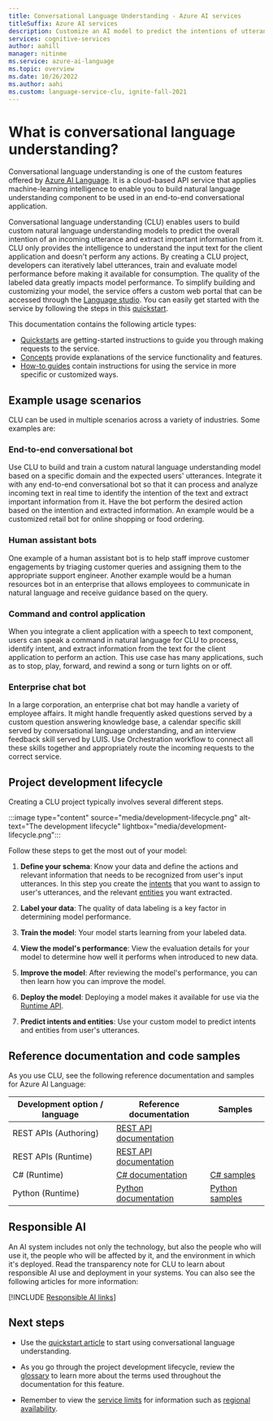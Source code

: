 ```yaml
---
title: Conversational Language Understanding - Azure AI services
titleSuffix: Azure AI services
description: Customize an AI model to predict the intentions of utterances, and extract important information from them.
services: cognitive-services
author: aahill
manager: nitinme
ms.service: azure-ai-language
ms.topic: overview
ms.date: 10/26/2022
ms.author: aahi
ms.custom: language-service-clu, ignite-fall-2021
---
```


# What is conversational language understanding?

Conversational language understanding is one of the custom features offered by [Azure AI Language](../overview.md). It is a cloud-based API service that applies machine-learning intelligence to enable you to build natural language understanding component to be used in an end-to-end conversational application. 

Conversational language understanding (CLU) enables users to build custom natural language understanding models to predict the overall intention of an incoming utterance and extract important information from it. CLU only provides the intelligence to understand the input text for the client application and doesn't perform any actions. By creating a CLU project, developers can iteratively label utterances, train and evaluate model performance before making it available for consumption. The quality of the labeled data greatly impacts model performance. To simplify building and customizing your model, the service offers a custom web portal that can be accessed through the [Language studio](https://aka.ms/languageStudio). You can easily get started with the service by following the steps in this [quickstart](quickstart.md). 

This documentation contains the following article types:

* [Quickstarts](quickstart.md) are getting-started instructions to guide you through making requests to the service.
* [Concepts](concepts/evaluation-metrics.md) provide explanations of the service functionality and features.
* [How-to guides](how-to/create-project.md) contain instructions for using the service in more specific or customized ways.


## Example usage scenarios

CLU can be used in multiple scenarios across a variety of industries. Some examples are:

### End-to-end conversational bot

Use CLU to build and train a custom natural language understanding model based on a specific domain and the expected users' utterances. Integrate it with any end-to-end conversational bot so that it can process and analyze incoming text in real time to identify the intention of the text and extract important information from it. Have the bot perform the desired action based on the intention and extracted information. An example would be a customized retail bot for online shopping or food ordering.

### Human assistant bots

One example of a human assistant bot is to help staff improve customer engagements by triaging customer queries and assigning them to the appropriate support engineer. Another example would be a human resources bot in an enterprise that allows employees to communicate in natural language and receive guidance based on the query.

### Command and control application

When you integrate a client application with a speech to text component, users can speak a command in natural language for CLU to process, identify intent, and extract information from the text for the client application to perform an action. This use case has many applications, such as to stop, play, forward, and rewind a song or turn lights on or off.

### Enterprise chat bot

In a large corporation, an enterprise chat bot may handle a variety of employee affairs. It might handle frequently asked questions served by a custom question answering knowledge base, a calendar specific skill served by conversational language understanding, and an interview feedback skill served by LUIS. Use Orchestration workflow to connect all these skills together and appropriately route the incoming requests to the correct service.


## Project development lifecycle

Creating a CLU project typically involves several different steps. 

:::image type="content" source="media/development-lifecycle.png" alt-text="The development lifecycle" lightbox="media/development-lifecycle.png":::

Follow these steps to get the most out of your model:

1. **Define your schema**: Know your data and define the actions and relevant information that needs to be recognized from user's input utterances. In this step you create the [intents](glossary.md#intent) that you want to assign to user's utterances, and the relevant [entities](glossary.md#entity) you want extracted.

2. **Label your data**: The quality of data labeling is a key factor in determining model performance. 

3. **Train the model**: Your model starts learning from your labeled data.

4. **View the model's performance**: View the evaluation details for your model to determine how well it performs when introduced to new data.

6. **Improve the model**: After reviewing the model's performance, you can then learn how you can improve the model.

7. **Deploy the model**: Deploying a model makes it available for use via the [Runtime API](https://aka.ms/clu-apis).

8. **Predict intents and entities**: Use your custom model to predict intents and entities from user's utterances.

## Reference documentation and code samples

As you use CLU, see the following reference documentation and samples for Azure AI Language:

|Development option / language  |Reference documentation |Samples  |
|---------|---------|---------|
|REST APIs (Authoring)   | [REST API documentation](https://aka.ms/clu-authoring-apis)        |         |
|REST APIs (Runtime)    | [REST API documentation](https://aka.ms/clu-apis)        |         |
|C# (Runtime)    | [C# documentation](/dotnet/api/overview/azure/ai.language.conversations-readme)        | [C# samples](https://github.com/Azure/azure-sdk-for-net/tree/main/sdk/cognitivelanguage/Azure.AI.Language.Conversations/samples)        |
|Python (Runtime)| [Python documentation](/python/api/overview/azure/ai-language-conversations-readme?view=azure-python-preview&preserve-view=true)        | [Python samples](https://github.com/Azure/azure-sdk-for-python/tree/main/sdk/cognitivelanguage/azure-ai-language-conversations/samples) |

## Responsible AI 

An AI system includes not only the technology, but also the people who will use it, the people who will be affected by it, and the environment in which it's deployed. Read the transparency note for CLU to learn about responsible AI use and deployment in your systems. You can also see the following articles for more information:

[!INCLUDE [Responsible AI links](../includes/overview-responsible-ai-links.md)]

## Next steps

* Use the [quickstart article](quickstart.md) to start using conversational language understanding.  

* As you go through the project development lifecycle, review the [glossary](glossary.md) to learn more about the terms used throughout the documentation for this feature. 

* Remember to view the [service limits](service-limits.md) for information such as [regional availability](service-limits.md#regional-availability).

